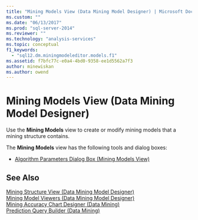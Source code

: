 ```yaml
---
title: "Mining Models View (Data Mining Model Designer) | Microsoft Docs"
ms.custom: ""
ms.date: "06/13/2017"
ms.prod: "sql-server-2014"
ms.reviewer: ""
ms.technology: "analysis-services"
ms.topic: conceptual
f1_keywords: 
  - "sql12.dm.miningmodeleditor.models.f1"
ms.assetid: f7bfc77c-e0a4-4bd0-9358-ee1d5562a7f3
author: minewiskan
ms.author: owend
---
```

# Mining Models View (Data Mining Model Designer)
  Use the **Mining Models** view to create or modify mining models that a mining structure contains.  
  
 The **Mining Models** view has the following tools and dialog boxes:  
  
-   [Algorithm Parameters Dialog Box &#40;Mining Models View&#41;](algorithm-parameters-dialog-box-mining-models-view.md)  
  
## See Also  
 [Mining Structure View &#40;Data Mining Model Designer&#41;](mining-structure-view-data-mining-model-designer.md)   
 [Mining Model Viewers &#40;Data Mining Model Designer&#41;](mining-model-viewers-data-mining-model-designer.md)   
 [Mining Accuracy Chart Designer &#40;Data Mining&#41;](mining-accuracy-chart-designer-data-mining.md)   
 [Prediction Query Builder &#40;Data Mining&#41;](prediction-query-builder-data-mining.md)  
  
  
